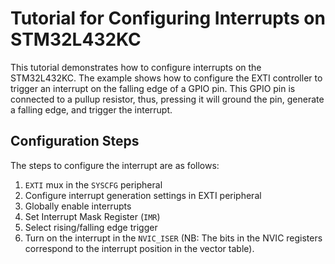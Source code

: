 # Tutorial for Configuring Interrupts on STM32L432KC

This tutorial demonstrates how to configure interrupts on the STM32L432KC.
The example shows how to configure the EXTI controller to trigger an interrupt on the falling edge of a GPIO pin.
This GPIO pin is connected to a pullup resistor, thus, pressing it will ground the pin, generate a falling edge, and trigger the interrupt.

## Configuration Steps

The steps to configure the interrupt are as follows:

1.   `EXTI` mux in the `SYSCFG` peripheral
2.   Configure interrupt generation settings in EXTI peripheral
3.   Globally enable interrupts
4.   Set Interrupt Mask Register (`IMR`)
5.   Select rising/falling edge trigger
6.   Turn on the interrupt in the `NVIC_ISER` (NB: The bits in the NVIC registers correspond to the interrupt position in the vector table).